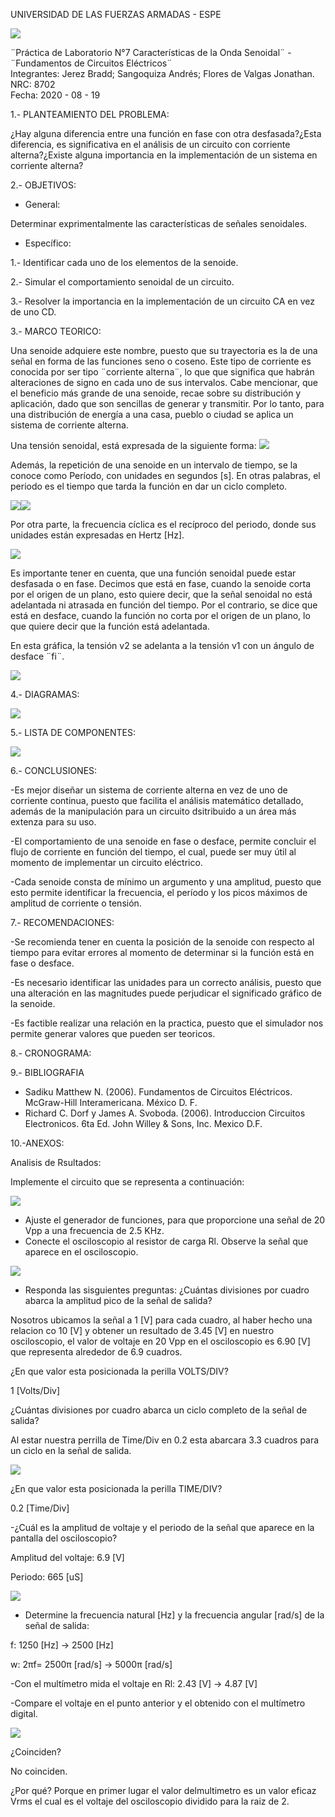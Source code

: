 UNIVERSIDAD DE LAS FUERZAS ARMADAS - ESPE

![](https://github.com/BraddJCJ/Informe5_Jerez_Sangoquiza_Zambrano/blob/master/img/Logo_ESPE.png)

¨Práctica de Laboratorio N°7 Características de la Onda Senoidal¨ - 
¨Fundamentos de Circuitos Eléctricos¨  
Integrantes: Jerez Bradd; Sangoquiza Andrés; Flores de Valgas Jonathan.  
NRC: 8702   
Fecha: 2020 - 08 - 19  

1.- PLANTEAMIENTO DEL PROBLEMA:

¿Hay alguna diferencia entre una función en fase con otra desfasada?¿Esta diferencia, es significativa en el análisis de un circuito con corriente alterna?¿Existe alguna importancia en la implementación de un sistema en corriente alterna?

2.- OBJETIVOS:

* General: 

Determinar exprimentalmente las características de señales senoidales.


* Específico:

1.- Identificar cada  uno de los elementos de la senoide.

2.- Simular el comportamiento senoidal de un circuito.

3.- Resolver la importancia en la implementación de un circuito CA en vez de uno CD. 


3.- MARCO TEORICO:

Una senoide adquiere este nombre, puesto que su trayectoria es la de una señal en forma de las funciones seno o coseno.
Este tipo de corriente es conocida por ser tipo ¨corriente alterna¨, lo que que significa que habrán alteraciones de signo en cada uno de sus intervalos.
Cabe mencionar, que el beneficio más grande de una senoide, recae sobre su distribución y aplicación, dado que son sencillas de generar y transmitir.
Por lo tanto, para una distribución de energía a una casa, pueblo o ciudad se aplica un sistema de corriente alterna.
 
Una tensión senoidal, está expresada de la siguiente forma:
![](https://github.com/BraddJCJ/Informe-7/blob/master/Img/Tension_Senoidal.png)

Además, la repetición de una senoide en un intervalo de tiempo, se la conoce como Período, con unidades en segundos [s]. En otras palabras, el periodo es el tiempo que tarda la función en dar un ciclo completo.

![](https://github.com/BraddJCJ/Informe-7/blob/master/Img/Periodo.png)![](https://github.com/BraddJCJ/Informe-7/blob/master/Img/Graf.Periodo.png)

Por otra parte, la frecuencia cíclica es el recíproco del periodo, donde sus unidades están expresadas en Hertz [Hz].

![](https://github.com/BraddJCJ/Informe-7/blob/master/Img/frecuenciaciclic.png)

Es importante tener en cuenta, que una función senoidal puede estar desfasada o en fase.
Decimos que está en fase, cuando la senoide corta por el origen de un plano, esto quiere decir, que la señal senoidal no está adelantada ni atrasada en función del tiempo.
Por el contrario, se dice que está en desface, cuando la función no corta por el origen de un plano, lo que quiere decir que la función está adelantada.

En esta gráfica, la tensión v2 se adelanta a la tensión v1 con un ángulo de desface  ¨fi¨.

![](https://github.com/BraddJCJ/Informe-7/blob/master/Img/faseydesface.png)



4.- DIAGRAMAS:

![](https://github.com/BraddJCJ/Informe-7/blob/master/Img/dig7.png)

5.- LISTA DE COMPONENTES:

![](https://github.com/BraddJCJ/Informe-7/blob/master/Img/Materiales.png)

 
6.- CONCLUSIONES:

-Es mejor diseñar un sistema de corriente alterna en vez de uno de corriente continua, puesto que facilita el análisis matemático detallado, además de la manipulación para un circuito dsitribuido a un área más extenza para su uso.

-El comportamiento de una senoide en fase o desface, permite concluir el flujo de corriente en función del tiempo, el cual, puede ser muy útil al momento de implementar un circuito eléctrico.

-Cada senoide consta de mínimo un argumento y una amplitud, puesto que esto permite identificar la frecuencia, el período y los picos máximos de amplitud de corriente o tensión.

7.- RECOMENDACIONES:

-Se recomienda tener en cuenta la posición de la senoide con respecto al tiempo para evitar errores al momento de determinar si la función está en fase o desface.

-Es necesario identificar las unidades para un correcto análisis, puesto que una alteración en las magnitudes puede perjudicar el significado gráfico de la senoide.

-Es factible realizar una relación en la practica, puesto que el simulador nos permite generar valores que pueden ser teoricos.

8.- CRONOGRAMA:

 
9.- BIBLIOGRAFIA
 
- Sadiku Matthew N. (2006). Fundamentos de Circuitos Eléctricos. McGraw-Hill Interamericana. México D. F.
-  Richard C. Dorf y James A. Svoboda. (2006). Introduccion Circuitos Electronicos. 6ta Ed. John Willey & Sons, Inc. Mexico D.F.


 10.-ANEXOS:
 
 Analisis de Rsultados:
 
 Implemente el circuito que se representa a continuación:
 
 ![](https://github.com/BraddJCJ/Informe-7/blob/master/Img/img.1.png)
 
 - Ajuste el generador de funciones, para que proporcione una señal de 20 Vpp a una frecuencia de 2.5 KHz.
 - Conecte el osciloscopio al resistor de carga Rl. Observe la señal que aparece en el osciloscopio.
 
 ![](https://github.com/BraddJCJ/Informe-7/blob/master/Img/simulaci%C3%B3n.1.png)
 
 - Responda las sisguientes preguntas:
 ¿Cuántas divisiones por cuadro abarca la amplitud pico de la señal de salida?
 
Nosotros ubicamos la señal a 1 [V] para cada cuadro, al haber hecho una relacion co  10 [V] y obtener un resultado de 3.45 [V] en nuestro osciloscopio, el valor de voltaje en 20 Vpp en el osciloscopio es 6.90 [V] que representa alrededor de 6.9 cuadros.

¿En que valor esta posicionada la perilla VOLTS/DIV?

1 [Volts/Div]

¿Cuántas divisiones por cuadro abarca un ciclo completo de la señal de salida?

Al estar nuestra perrilla de Time/Div en 0.2 esta abarcara 3.3 cuadros para un ciclo en la señal de salida.

![](https://github.com/BraddJCJ/Informe-7/blob/master/Img/Ciclo%20por%20cuadro.png)

¿En que valor esta posicionada la perilla TIME/DIV?

0.2 [Time/Div]

-¿Cuál es la amplitud de voltaje y el periodo de la señal que aparece en la pantalla del osciloscopio?

Amplitud del voltaje: 6.9 [V]

Periodo: 665 [uS]

![](https://github.com/BraddJCJ/Informe-7/blob/master/Img/periodo.png)

- Determine la frecuencia natural [Hz] y la frecuencia angular [rad/s] de la señal de salida:

f: 1250 [Hz] -> 2500 [Hz]

w: 2πf= 2500π [rad/s]  -> 5000π [rad/s]

-Con el multímetro mida el voltaje en Rl: 2.43 [V]  ->  4.87 [V]

-Compare el voltaje en el punto anterior y el obtenido con el multímetro digital.

![](https://github.com/BraddJCJ/Informe-7/blob/master/Img/Sim.general.png)

¿Coinciden?

No coinciden.

¿Por qué?
 Porque en primer lugar el valor delmultimetro es un valor eficaz Vrms el cual es el voltaje del osciloscopio dividido para la raiz de 2.

